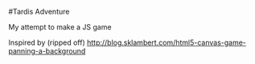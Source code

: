 #Tardis Adventure

My attempt to make a JS game

Inspired by (ripped off) http://blog.sklambert.com/html5-canvas-game-panning-a-background
